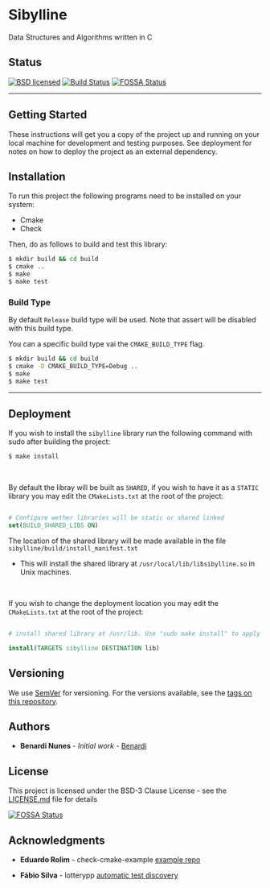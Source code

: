 # Sibylline

Data Structures and Algorithms written in C

## Status

[![BSD licensed](https://img.shields.io/github/license/vndmtrx/check-cmake-example.svg)](https://github.com/vndmtrx/check-cmake-example/blob/master/LICENSE)
[![Build Status](https://travis-ci.org/Benardi/sibylline.svg?branch=master)](https://travis-ci.org/Benardi/sibylline)
[![FOSSA Status](https://app.fossa.io/api/projects/git%2Bgithub.com%2FBenardi%2Fsibylline.svg?type=shield)](https://app.fossa.io/projects/git%2Bgithub.com%2FBenardi%2Fsibylline?ref=badge_shield)

***

## Getting Started

These instructions will get you a copy of the project up and running on your local machine for development and testing purposes. See deployment for notes on how to deploy the project as an external dependency.

## Installation

To run this project the following programs need to be installed on your system:
- Cmake
- Check

Then, do as follows to build and test this library:

```bash
$ mkdir build && cd build
$ cmake ..
$ make
$ make test
```

### Build Type

By default `Release` build type will be used. Note that assert will be disabled with this build type.

You can a specific build type vai the `CMAKE_BUILD_TYPE` flag.


```bash
$ mkdir build && cd build
$ cmake -D CMAKE_BUILD_TYPE=Debug ..
$ make
$ make test
```

***

## Deployment

If you wish to install the `sibylline` library run the following command with sudo after building the project:

```bash
$ make install
```

<br>

By default the libray will be built as `SHARED`, if you wish to have it as a `STATIC` library you may edit the `CMakeLists.txt` at the root of the project:

```cmake

# Configure wether libraries will be static or shared linked
set(BUILD_SHARED_LIBS ON)

```


The location of the shared library will be made available in the file `sibylline/build/install_manifest.txt`
* This will install the shared library at `/usr/local/lib/libsibylline.so` in Unix machines.

<br>

If you wish to change the deployment location you may edit the `CMakeLists.txt` at the root of the project:

```cmake

# install shared library at /usr/lib. Use "sudo make install" to apply 

install(TARGETS sibylline DESTINATION lib)
```

## Versioning

We use [SemVer](http://semver.org/) for versioning. For the versions available, see the [tags on this repository](https://github.com/Benardi/sibylline/tags). 

## Authors

* **Benardi Nunes** - *Initial work* - [Benardi](https://github.com/Benardi)

## License

This project is licensed under the BSD-3 Clause License - see the [LICENSE.md](LICENSE.md) file for details


[![FOSSA Status](https://app.fossa.io/api/projects/git%2Bgithub.com%2FBenardi%2Fsibylline.svg?type=large)](https://app.fossa.io/projects/git%2Bgithub.com%2FBenardi%2Fsibylline?ref=badge_large)

## Acknowledgments

* **Eduardo Rolim** - check-cmake-example [example repo](https://github.com/vndmtrx/check-cmake-example)

* **Fábio Silva** - lotterypp [automatic test discovery](https://github.com/ffosilva/lotopp)